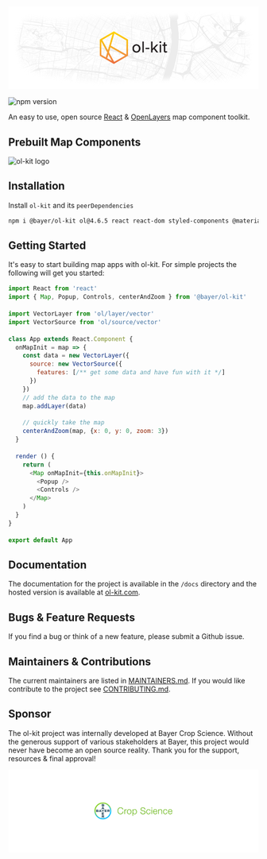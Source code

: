 ![ol-kit logo](./config/jsdoc/template/static/readme-ol-kit-logo.png)

![npm version](https://img.shields.io/npm/v/@bayer/ol-kit)

An easy to use, open source [React](https://github.com/facebook/react) & [OpenLayers](https://github.com/openlayers/openlayers) map component toolkit.

## Prebuilt Map Components
![ol-kit logo](./config/jsdoc/template/static/example-screenshot-1.png)

## Installation
Install `ol-kit` and its `peerDependencies`

```bash
npm i @bayer/ol-kit ol@4.6.5 react react-dom styled-components @material-ui/core @material-ui/icons --save
```

## Getting Started
It's easy to start building map apps with ol-kit. For simple projects the following will get you started:
```javascript
import React from 'react'
import { Map, Popup, Controls, centerAndZoom } from '@bayer/ol-kit'

import VectorLayer from 'ol/layer/vector'
import VectorSource from 'ol/source/vector'

class App extends React.Component {
  onMapInit = map => {
    const data = new VectorLayer({
      source: new VectorSource({
        features: [/** get some data and have fun with it */]
      })
    })
    // add the data to the map
    map.addLayer(data)

    // quickly take the map
    centerAndZoom(map, {x: 0, y: 0, zoom: 3})
  }

  render () {
    return (
      <Map onMapInit={this.onMapInit}>
        <Popup />
        <Controls />
      </Map>
    )
  }
}

export default App
```

## Documentation
The documentation for the project is available in the `/docs` directory and the hosted version is available at [ol-kit.com](https://ol-kit.com).

## Bugs & Feature Requests
If you find a bug or think of a new feature, please submit a Github issue.

## Maintainers & Contributions
The current maintainers are listed in [MAINTAINERS.md](https://github.com/MonsantoCo/ol-kit/blob/master/MAINTAINERS.md). If you would like contribute to the project see [CONTRIBUTING.md](https://github.com/MonsantoCo/ol-kit/blob/master/CONTRIBUTING.md).

## Sponsor
The ol-kit project was internally developed at Bayer Crop Science. Without the generous support of various stakeholders at Bayer, this project would never have become an open source reality. Thank you for the support, resources & final approval!

![ol-kit logo](./config/jsdoc/template/static/readme-bayer-logo.png)
